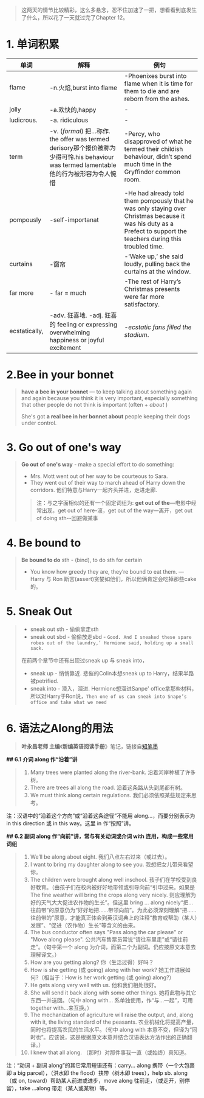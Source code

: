 #

> 这两天的情节比较精彩，这么多悬念，忍不住加速了一把，想看看到底发生了什么，所以花了一天就过完了Chapter 12。

# 1. 单词积累

| 单词            | 解释                                       | 例句                                       |
| ------------- | ---------------------------------------- | ---------------------------------------- |
| flame         | -n.火焰,burst into flame                   | -Phoenixes burst into flame when it is time for them to die and are reborn from the ashes. |
| jolly         | -a.欢快的,happy                             | -                                        |
| ludicrous.    | -a.  ridiculous                          | -                                        |
| term          | -v. (*formal*) 把…称作. the offer was termed derisory那个报价被称为少得可怜.his behaviour was termed lamentable他的行为被形容为令人惋惜 | -Percy, who disapproved of what he termed their childish behaviour, didn’t spend much time in the Gryffindor common room. |
| pompously     | -self-importanat                         | -He had already told them pompously that he was only staying over Christmas because it was his duty as a Prefect to support the teachers during this troubled time. |
| curtains      | -窗帘                                      | -‘Wake up,’ she said loudly, pulling back the curtains at the window. |
| far more      | - far = much                             | -The rest of Harry’s Christmas presents were far more satisfactory. |
| ecstatically, | -adv. 狂喜地. -adj. 狂喜的 feeling or expressing overwhelming happiness or joyful excitement | -*ecstatic fans filled the stadium*.     |

# 2.Bee in your bonnet 

> **have a bee in your bonnet**  — to keep talking about something again and again because you think it is very important, especially something that other people do not think is important  (often + *about* ) 
>
> She's got **a real bee in her bonnet about** people keeping their dogs under control.

# 3. Go out of one's way

> **Go out of one's way** - make a special effort to do something:
>
> * Mrs. Mott went out of her way to be courteous to Sara.
> * They went out of their way to march ahead of Harry down the corridors. 他们特意与Harry一起齐头并进，走进走廊.
>
> > 注：与之字面相似的还有一个固定词组为: **get out of the**—电影中经常出现，get out of here-滚，get out of the way—离开，get out of doing sth--回避做某事

# 4. Be bound to

> **Be bound to do** sth  - (bind), to do sth for certain
>
> - You know how greedy they are, they’re bound to eat them. — Harry 与 Ron 断言(assert)贪婪如他们，所以他俩肯定会吃掉那些cake的。

# 5. Sneak Out

> - sneak out sth - 偷偷拿走sth
> - sneak out sbd - 偷偷放走sbd - `Good. And I sneaked these spare robes out of the laundry,’ Hermione said, holding up a small sack.`
>
> 在前两个章节中还有出现过sneak up 与 sneak into，
>
> - sneak up - 悄悄靠近. 悲催的Colin本想sneak up to Harry，结果半路被petrified.
> - sneak into - 潜入，溜进. Hermione想溜进Sanpe' office拿那些材料，所以对Harry于Ron说，`Then one of us can sneak into Snape’s office and take what we need`

# 6. 语法之Along的用法

> **叶永昌老师 主编**《**新编英语阅读手册**》笔记，链接自[知笔墨](http://zhibimo.com/read/xiaolai/a-new-english-reading-handbook/011.html)

**## 6.1 介词 along 作“沿着”讲**

>1. Many trees were planted along the river-bank. 沿着河岸种植了许多树。
>2. There are trees all along the road. 沿着这条路从头到尾都有树。
>3. We must think along certain regulations. 我们必须依照某些规定来思考。

注：汉语中的“沿着这个方向”或“沿着这条途径”不能用 along…，而要分别表示为 in this direction 或 in this way。这里 in 作“按照”讲。

**## 6.2 副词 along 作“向前”讲，常与有关动词或介词 with 连用，构成一些常用词组**

> 1. We’ll be along about eight. 我们八点左右过来（或过去）。
> 2. I want to bring my daughter along to see you. 我想把女儿带来看望你。
> 3. The children were brought along well inschool. 孩子们在学校受到良好教育。（由孩子们在校内被好好地带领或引导向前“引申过来。如果是 The fine weather will bring the crops along very nicely. 则应理解为好的天气大大促进农作物的生长”。但这里 bring … along nicely“把…往前带”的原意仍为“好好地把……带领向前”。为此必须深刻理解“把……往前带的”原意，才能真正体会到英汉词典上的注释“教育或帮助（某人）发展”、“促进（农作物）生长”等含义的由来。
> 4. The bus conductor often says "Pass along the car please" or "Move along please". 公共汽车售票员常说“请往车里走”或“请往前走”。（句中第一个 along 为介词，而第二个为副词。仍应按原文本意去理解译文。）
> 5. How are you getting along? 你（生活过得）好吗？
> 6. How is she getting (或 going) along with her work? 她工作进展如何?（相当于：How is her work getting (或 going) along?）
> 7. He gets along very well with us. 他和我们相处很好。
> 8. She will send it back along with some other things. 她将此物与其它东西一并送回。（句中 along with… 系单独使用，作“与…一起”，可用 together with…来互换。）
> 9. The mechanization of agriculture will raise the output, and, along with it, the living standard of the peasants. 农业机械化将提高产量，同时也将提高农民的生活水平。（句中 along with 本意不变，但译为“同时也”。应该说，这是根据原文本意并结合汉语表达方法作出的正确翻译。）
> 10. I knew that all along. （那时）对那件事我一直（或始终）真知道。

注：“动词 + 副词 along”的其它常用短语还有：carry… along 携带（一个大包裹即 a big parcel），（洪水即 the flood）挟带（树木即 trees），help sb. along（或 on, toward）帮助某人前进或进步，move along 往前走，（或走开，别停留），take …along 带走（某人或某物）等。